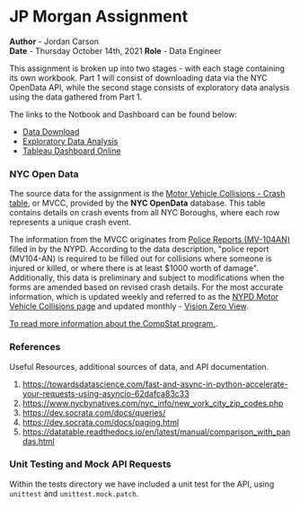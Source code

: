 # JP Morgan Assignment

__Author__ - Jordan Carson\
__Date__   - Thursday October 14th, 2021
__Role__   - Data Engineer

This assignment is broken up into two stages - with each stage containing its own workbook. Part 1 will consist of downloading data via the NYC OpenData API, while the second stage consists of exploratory data analysis using the data gathered from Part 1. 

The links to the Notbook and Dashboard can be found below:

- [Data Download](https://github.com/jordan-carson/data-engineering-nyc/blob/main/src/part1_data_download.ipynb)
- [Exploratory Data Analysis](https://github.com/jordan-carson/data-engineering-nyc/blob/main/src/part2_eda.ipynb)
- [Tableau Dashboard Online](https://public.tableau.com/app/profile/jordan.carson/viz/NYCOpenData/NYCOpenData?publish=yes)
### NYC Open Data

The source data for the assignment is the [Motor Vehicle Collisions - Crash table](https://data.cityofnewyork.us/Public-Safety/Motor-Vehicle-Collisions-Crashes/h9gi-nx95), or MVCC, provided by the **NYC OpenData** database. This table contains details on crash events from all NYC Boroughs, where each row represents a unique crash event.

The information from the MVCC originates from [Police Reports (MV-104AN)](https://www.nhtsa.gov/sites/nhtsa.dot.gov/files/documents/ny_overlay_mv-104an_rev05_2004.pdf) filled in by the NYPD. According to the data description, "police report (MV104-AN) is required to be filled out for collisions where someone is injured or killed, or where there is at least $1000 worth of damage". Additionally, this data is preliminary and subject to modifications when the forms are amended based on revised crash details. For the most accurate information, which is updated weekly and referred to as the [NYPD Motor Vehicle Collisions page](https://www1.nyc.gov/site/nypd/stats/traffic-data/traffic-data-collision.page) and updated monthly - [Vision Zero View](https://vzv.nyc/).

[To read more information about the CompStat program.](https://data.cityofnewyork.us/Public-Safety/Motor-Vehicle-Collisions-Crashes/h9gi-nx95).

### References

Useful Resources, additional sources of data, and API documentation.
1. https://towardsdatascience.com/fast-and-async-in-python-accelerate-your-requests-using-asyncio-62dafca83c33
2. https://www.nycbynatives.com/nyc_info/new_york_city_zip_codes.php
3. https://dev.socrata.com/docs/queries/
4. https://dev.socrata.com/docs/paging.html
5. https://datatable.readthedocs.io/en/latest/manual/comparison_with_pandas.html


### Unit Testing and Mock API Requests

Within the tests directory we have included a unit test for the API, using `unittest` and `unittest.mock.patch`.